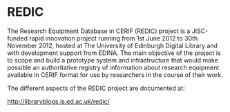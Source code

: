 REDIC
=====


The Research Equipment Database in CERIF (REDIC) project is a JISC-funded rapid innovation project running from 1st June 2012 to 30th November 2012, hosted at The University of Edinburgh Digital Library and with development support from EDINA. The main objective of the project is to scope and build a prototype system and infrastructure that would make possible an authoritative registry of information about research equipment available in CERIF format for use by researchers in the course of their work.

The different aspects of the REDIC project are documented at:

http://libraryblogs.is.ed.ac.uk/redic/
